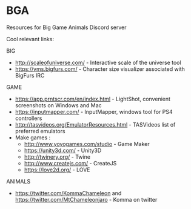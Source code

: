 # BGA
Resources for Big Game Animals Discord server

Cool relevant links:

BIG

- http://scaleofuniverse.com/ - Interactive scale of the universe tool
- https://vms.bigfurs.com/ - Character size visualizer associated with BigFurs IRC

GAME

- https://app.prntscr.com/en/index.html - LightShot, convenient screenshots on Windows and Mac
- https://inputmapper.com/ - InputMapper, windows tool for PS4 controllers
- http://tasvideos.org/EmulatorResources.html - TASVideos list of preferred emulators
- Make games : 
  - http://www.yoyogames.com/studio - Game Maker
  - https://unity3d.com/ - Unity3D
  - http://twinery.org/ - Twine
  - http://www.createjs.com/ - CreateJS
  - https://love2d.org/ - LOVE



ANIMALS

- https://twitter.com/KommaChameleon and https://twitter.com/MtChameleonjaro - Komma on twitter
